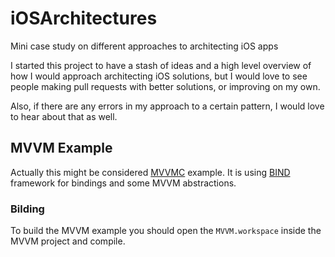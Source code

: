 iOSArchitectures
================

Mini case study on different approaches to architecting iOS apps

I started this project to have a stash of ideas and a high level 
overview of how I would approach architecting iOS solutions, 
but I would love to see people making pull requests with better solutions,
or improving on my own. 

Also, if there are any errors in my approach to a certain pattern, 
I would love to hear about that as well. 

## MVVM Example ##

Actually this might be considered [MVVMC](http://skimp-blog.blogspot.ie/2012/02/mvvm-is-dead-long-live-mvvmc.html)
example. It is using [BIND](https://github.com/markohlebar/BIND) framework for bindings and some MVVM abstractions. 

### Bilding ###

To build the MVVM example you should open the `MVVM.workspace` inside the MVVM project and compile. 
